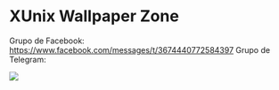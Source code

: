 # XUnix Wallpaper Zone
Grupo de Facebook: https://www.facebook.com/messages/t/3674440772584397
Grupo de Telegram: 

</div>

<img src="https://github.com/XUnixCorp/Wallpapers/blob/master/Materiales%20para%20el%20README%20(NO%20MODIFICAR)/WAllpaper%20Zone.png" align="center">

<br>
